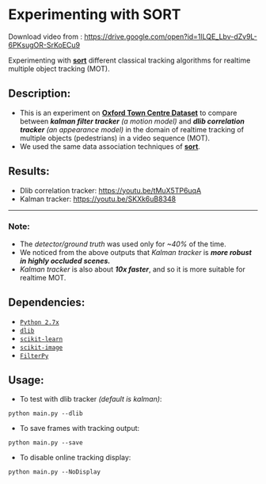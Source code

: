 # Experimenting with SORT

Download video from :
https://drive.google.com/open?id=1lLQE_Lbv-dZv9L-6PKsugOR-SrKoECu9

Experimenting with [**sort**](https://github.com/abewley/sort) different classical tracking algorithms for realtime multiple object tracking (MOT).

## Description:
- This is an experiment on [**Oxford Town Centre Dataset**](http://www.robots.ox.ac.uk/~lav/Research/Projects/2009bbenfold_headpose/project.html) to compare between ***kalman filter tracker** (a motion model)* and ***dlib correlation tracker** (an appearance model)* in the domain of realtime tracking of multiple objects (pedestrians) in a video sequence (MOT).
- We used the same data association techniques of [**sort**](https://github.com/abewley/sort).

## Results: 
- Dlib correlation tracker: https://youtu.be/tMuX5TP6uqA
- Kalman tracker: https://youtu.be/SKXk6uB8348
-----------------------------------------------------
### Note:
- The *detector/ground truth* was used only for *~40%* of the time.
- We noticed from the above outputs that *Kalman tracker* is ***more robust in highly occluded scenes.***
- *Kalman tracker* is also about ***10x faster***, and so it is more suitable for realtime MOT.

## Dependencies:
- [`Python 2.7x`](https://www.python.org/download/releases/2.7/)
- [`dlib`](https://pypi.python.org/pypi/dlib)
- [`scikit-learn`](http://scikit-learn.org/stable/)
- [`scikit-image`](http://scikit-image.org/download)
- [`FilterPy`](https://github.com/rlabbe/filterpy)

## Usage:
- To test with dlib tracker *(default is kalman)*:
```
python main.py --dlib
```
- To save frames with tracking output: 
```
python main.py --save
```
- To disable online tracking display:
```
python main.py --NoDisplay
```
